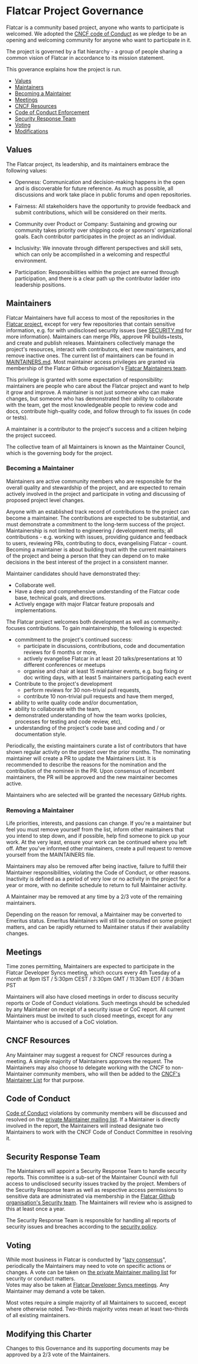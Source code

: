 # Flatcar Project Governance


Flatcar is a community based project, anyone who wants to participate is welcomed.
We adopted the [CNCF code of Conduct](./CODE_OF_CONDUCT.md) as we pledge to be an opening and welcoming community for anyone who want to participate in it.

The project is governed by a flat hierarchy - a group of people sharing a common vision of Flatcar in accordance to its mission statement.

This goverance explains how the project is run.

- [Values](#values)
- [Maintainers](#maintainers)
- [Becoming a Maintainer](#becoming-a-maintainer)
- [Meetings](#meetings)
- [CNCF Resources](#cncf-resources)
- [Code of Conduct Enforcement](#code-of-conduct)
- [Security Response Team](#security-response-team)
- [Voting](#voting)
- [Modifications](#modifying-this-charter)

## Values

The Flatcar project, its leadership, and its maintainers embrace the following values:

* Openness: Communication and decision-making happens in the open and is discoverable for future
  reference. As much as possible, all discussions and work take place in public
  forums and open repositories.

* Fairness: All stakeholders have the opportunity to provide feedback and submit
  contributions, which will be considered on their merits.

* Community over Product or Company: Sustaining and growing our community takes
  priority over shipping code or sponsors' organizational goals.  Each
  contributor participates in the project as an individual.

* Inclusivity: We innovate through different perspectives and skill sets, which
  can only be accomplished in a welcoming and respectful environment.

* Participation: Responsibilities within the project are earned through
  participation, and there is a clear path up the contributor ladder into leadership
  positions.

## Maintainers

Flatcar Maintainers have full access to most of the repositories in the [Flatcar project](https://github.com/orgs/flatcar/), except for very few repositories that contain sensitive information, e.g. for with undisclosed security issues (see [SECURITY.md](./SECURITY.md) for more information).
Maintainers can merge PRs, approve PR builds+tests, and create and publish releases.
Maintainers collectively manage the project's resources, interact with contributors, elect new maintainers, and remove inactive ones.
The current list of maintainers can be found in [MAINTAINERS.md](./MAINTAINERS.md). Most maintainer access privileges are granted via membership of the Flatcar Github organisation's [Flatcar Maintainers team](https://github.com/orgs/flatcar/teams/flatcar-maintainers).

This privilege is granted with some expectation of responsibility: maintainers
are people who care about the Flatcar project and want to help it grow and
improve. A maintainer is not just someone who can make changes, but someone who
has demonstrated their ability to collaborate with the team, get the most
knowledgeable people to review code and docs, contribute high-quality code, and
follow through to fix issues (in code or tests).

A maintainer is a contributor to the project's success and a citizen helping
the project succeed.

The collective team of all Maintainers is known as the Maintainer Council, which
is the governing body for the project.

### Becoming a Maintainer

Maintainers are active community members who are responsible for the overall quality and stewardship of the project, and are expected to remain actively involved in the project and participate in voting and discussing of proposed project level changes.

Anyone with an established track record of contributions to the project can become a maintainer.
The contributions are expected to be substantial, and must demonstrate a commitment to the long-term success of the project.
Maintainership is not limited to engineering / development merits; all contributions - e.g. working with issues, providing guidance and feedback to users, reviewing PRs, contributing to docs, evangelising Flatcar - count.
Becoming a maintainer is about building trust with the current maintainers of the project and being a person that they can depend on to make decisions in the best interest of the project in a consistent manner.

Maintainer candidates should have demonstrated they:
- Collaborate well.
- Have a deep and comprehensive understanding of the Flatcar code base, technical goals, and directions.
- Actively engage with major Flatcar feature proposals and implementations.

The Flatcar project welcomes both development as well as community-focuses contributions.
To gain maintainership, the following is expected:
  * commitment to the project's continued success:
    * participate in discussions, contributions, code and documentation reviews for 6 months or more,
    * actively evangelise Flatcar in at least 20 talks/presentations at 10 different conferences or meetups
    * organise and chair at least 15 maintainer events, e.g. bug fixing or doc writing days, with at least 5 maintainers participating each event
  * Contribute to the project's development
    * perform reviews for 30 non-trivial pull requests,
    * contribute 10 non-trivial pull requests and have them merged,
  * ability to write quality code and/or documentation,
  * ability to collaborate with the team,
  * demonstrated understanding of how the team works (policies, processes for testing and code review, etc),
  * understanding of the project's code base and coding and / or documentation style.

Periodically, the existing maintainers curate a list of contributors that have shown regular activity on the project over the prior months.
The nominating maintainer will create a PR to update the Maintainers List.
It is recommended to describe the reasons for the nomination and the contribution of the nominee in the PR.
Upon consensus of incumbent maintainers, the PR will be approved and the new maintainer becomes active.

Maintainers who are selected will be granted the necessary GitHub rights.


### Removing a Maintainer

Life priorities, interests, and passions can change.
If you're a maintainer but feel you must remove yourself from the list, inform other maintainers that you intend to step down, and if possible, help find someone to pick up your work. 
At the very least, ensure your work can be continued where you left off.
After you've informed other maintainers, create a pull request to remove yourself from the MAINTAINERS file.

Maintainers may also be removed after being inactive, failure to fulfill their 
Maintainer responsibilities, violating the Code of Conduct, or other reasons.
Inactivity is defined as a period of very low or no activity in the project 
for a year or more, with no definite schedule to return to full Maintainer 
activity.

A Maintainer may be removed at any time by a 2/3 vote of the remaining maintainers.

Depending on the reason for removal, a Maintainer may be converted to Emeritus
status.  Emeritus Maintainers will still be consulted on some project matters,
and can be rapidly returned to Maintainer status if their availability changes.


## Meetings

Time zones permitting, Maintainers are expected to participate in the Flatcar Developer Syncs meeting, which occurs every 4th Tuesday of a month at 9pm IST / 5:30pm CEST / 3:30pm GMT / 11:30am EDT / 8:30am PST

Maintainers will also have closed meetings in order to discuss security reports
or Code of Conduct violations.  Such meetings should be scheduled by any
Maintainer on receipt of a security issue or CoC report.  All current Maintainers
must be invited to such closed meetings, except for any Maintainer who is
accused of a CoC violation.

## CNCF Resources

Any Maintainer may suggest a request for CNCF resources during a
meeting.  A simple majority of Maintainers approves the request.  The Maintainers
may also choose to delegate working with the CNCF to non-Maintainer community
members, who will then be added to the [CNCF's Maintainer List](https://github.com/cncf/foundation/blob/main/project-maintainers.csv)
for that purpose.

## Code of Conduct

[Code of Conduct](./code-of-conduct.md)
violations by community members will be discussed and resolved
on the [private Maintainer mailing list](maintainers@flatcar-linux.org).  If a Maintainer is directly involved
in the report, the Maintainers will instead designate two Maintainers to work
with the CNCF Code of Conduct Committee in resolving it.

## Security Response Team

The Maintainers will appoint a Security Response Team to handle security reports.
This committee is a sub-set of the Maintainer Council with full access to undisclosed security issues tracked by the project.
Members of the Security Response team as well as respective access permissions to sensitive data are administrated via membership in the [Flatcar Github organisation's Security team](https://github.com/orgs/flatcar/teams/flatcar-security-team).
The Maintainers will review who is assigned to this at least once a year.

The Security Response Team is responsible for handling all reports of security
issues and breaches according to the [security policy](./SECURITY.md).

## Voting

While most business in Flatcar is conducted by "[lazy consensus](https://community.apache.org/committers/lazyConsensus.html)", 
periodically the Maintainers may need to vote on specific actions or changes.
A vote can be taken on 
[the private Maintainer mailing list](maintainers-noreply@flatcar-linux.org) for security or conduct matters.  
Votes may also be taken at [Flatcar Developer Syncs meetings](https://meet.flatcar.org/OfficeHours).  Any Maintainer may
demand a vote be taken.

Most votes require a simple majority of all Maintainers to succeed, except where
otherwise noted.  Two-thirds majority votes mean at least two-thirds of all 
existing maintainers.

## Modifying this Charter

Changes to this Governance and its supporting documents may be approved by 
a 2/3 vote of the Maintainers.

